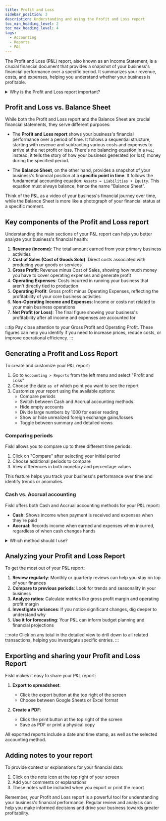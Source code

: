 ```yaml
---
title: Profit and Loss
sidebar_position: 3
description: Understanding and using the Profit and Loss report
toc_min_heading_level: 2
toc_max_heading_level: 4
tags:
  - Accounting
  - Reports
  - P&L
---
```


The Profit and Loss (P&L) report, also known as an Income Statement, is a crucial financial document that provides a snapshot of your business's financial performance over a specific period. It summarizes your revenue, costs, and expenses, helping you understand whether your business is profitable.

<details>
<summary>Why is the Profit and Loss report important?</summary>

The P&L report is essential because it:
- Shows if your business is making money
- Helps identify areas where you can cut costs
- Is required for tax filing and loan applications
- Provides insights for business decision-making
</details>

## Profit and Loss vs. Balance Sheet

While both the Profit and Loss report and the Balance Sheet are crucial financial statements, they serve different purposes:

- The **Profit and Loss report** shows your business's financial performance over a period of time. It follows a sequential structure, starting with revenue and subtracting various costs and expenses to arrive at the net profit or loss. There's no balancing equation in a `P&L`; instead, it tells the story of how your business generated (or lost) money during the specified period.

- The **Balance Sheet**, on the other hand, provides a snapshot of your business's financial position at a **specific point in time**. It follows the fundamental accounting equation: `Assets = Liabilities + Equity`. This equation must always balance, hence the name "Balance Sheet".

Think of the P&L as a video of your business's financial journey over time, while the Balance Sheet is more like a photograph of your financial status at a specific moment.

## Key components of the Profit and Loss report

Understanding the main sections of your P&L report can help you better analyze your business's financial health:

1. **Revenue (income)**: The total amount earned from your primary business activities
1. **Cost of Sales (Cost of Goods Sold)**: Direct costs associated with producing your goods or services
1. **Gross Profit**: Revenue minus Cost of Sales, showing how much money you have to cover operating expenses and generate profit
1. **Operating Expenses**: Costs incurred in running your business that aren't directly tied to production
1. **Operating Profit**: Gross profit minus Operating Expenses, reflecting the profitability of your core business activities
1. **Non-Operating Income and Expenses**: Income or costs not related to your main business operations
1. **Net Profit (or Loss)**: The final figure showing your business's profitability after all income and expenses are accounted for

:::tip
Pay close attention to your Gross Profit and Operating Profit. These figures can help you identify if you need to increase prices, reduce costs, or improve operational efficiency.
:::

## Generating a Profit and Loss Report

To create and customize your P&L report:

1. Go to `Accounting > Reports` from the left menu and select "Profit and Loss"
1. Choose the date `as of` which point you want to see the report
1. Customize your report using the available options:
   - Compare periods
   - Switch between Cash and Accrual accounting methods
   - Hide empty accounts
   - Divide large numbers by 1000 for easier reading
   - Show or hide unrealized foreign exchange gains/losses
   - Toggle between summary and detailed views

### Comparing periods

Fiskl allows you to compare up to three different time periods:

1. Click on "Compare" after selecting your initial period
1. Choose additional periods to compare
1. View differences in both monetary and percentage values

This feature helps you track your business's performance over time and identify trends or anomalies.

### Cash vs. Accrual accounting

Fiskl offers both Cash and Accrual accounting methods for your P&L report:

- **Cash**: Shows income when payment is received and expenses when they're paid
- **Accrual**: Records income when earned and expenses when incurred, regardless of when cash changes hands

<details>
<summary>Which method should I use?</summary>

Learn more about the differences between [Cash vs Accrual accounting](../../../Glossary/terms/cash-vs-accrual) and how you can easily switch between them in Fiskl.

</details>

## Analyzing your Profit and Loss Report

To get the most out of your P&L report:

1. **Review regularly**: Monthly or quarterly reviews can help you stay on top of your finances
2. **Compare to previous periods**: Look for trends and seasonality in your business
3. **Analyze ratios**: Calculate metrics like gross profit margin and operating profit margin
4. **Investigate variances**: If you notice significant changes, dig deeper to understand why
5. **Use it for forecasting**: Your P&L can inform budget planning and financial projections

:::note
Click on any total in the detailed view to drill down to all related transactions, helping you investigate specific entries.
:::

## Exporting and sharing your Profit and Loss Report

Fiskl makes it easy to share your P&L report:

1. **Export to spreadsheet**:

   - Click the export button at the top right of the screen
   - Choose between Google Sheets or Excel format

2. **Create a PDF**:

   - Click the print button at the top right of the screen
   - Save as PDF or print a physical copy

All exported reports include a date and time stamp, as well as the selected accounting method.

## Adding notes to your report

To provide context or explanations for your financial data:

1. Click on the note icon at the top right of your screen
2. Add your comments or explanations
3. These notes will be included when you export or print the report

Remember, your Profit and Loss report is a powerful tool for understanding your business's financial performance. Regular review and analysis can help you make informed decisions and drive your business towards greater profitability.
